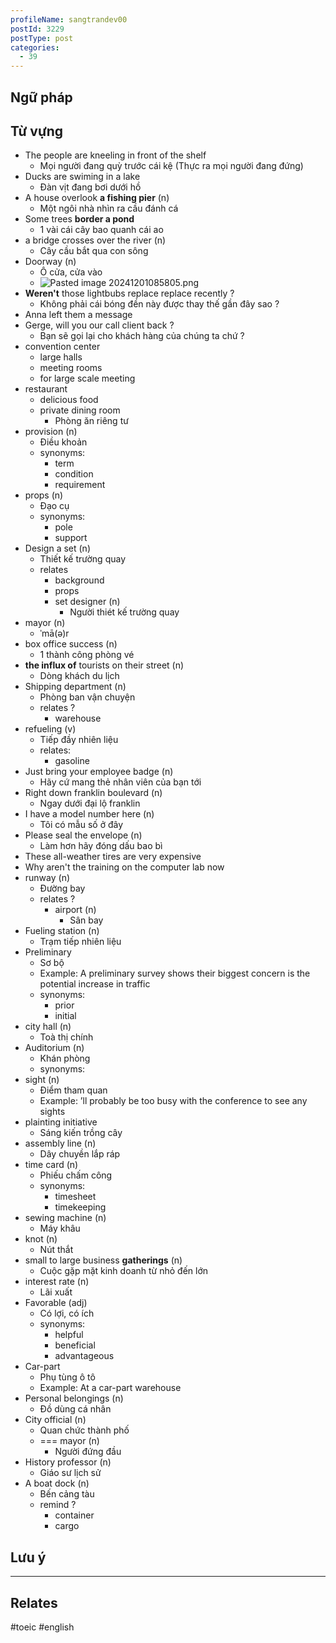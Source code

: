 ```yaml
---
profileName: sangtrandev00
postId: 3229
postType: post
categories:
  - 39
---
```

## Ngữ pháp

## Từ vựng


- The people are kneeling in front of the shelf
	- Mọi người đang quỳ trước cái kệ (Thực ra mọi người đang đứng)
- Ducks are swiming in a lake
	- Đàn vịt đang bơi dưới hồ
- A house overlook **a fishing pier** (n)
	- Một ngôi nhà nhìn ra cầu đánh cá
- Some trees **border a pond**
	- 1 vài cái cây bao quanh cái ao
- a bridge crosses over the river (n)
	- Cây cầu bắt qua con sông
- Doorway (n)
	- Ô cửa, cửa vào
	- ![Pasted image 20241201085805.png](https://trannhatsang.com/wp-content/uploads/2024/12/Pasted-image-20241201085805.png)
- **Weren't** those lightbubs replace replace recently ?
	- Không phải cái bóng đền này được thay thế gần đây sao ?
- Anna left them a message
- Gerge, will you our call client back ?
	- Bạn sẽ gọi lại cho khách hàng của chúng ta chứ ?
- convention center
	- large halls
	- meeting rooms
	- for large scale meeting
- restaurant
	- delicious food
	- private dining room
		- Phòng ăn riêng tư
- provision (n)
	- Điều khoản
	- synonyms:
		- term
		- condition
		- requirement
- props (n)
	- Đạo cụ
	- synonyms:
		- pole
		- support
- Design a set (n)
	- Thiết kế trường quay
	- relates
		- background
		- props
		- set designer (n)
			- Người thiét kế trường quay
- mayor (n)
	- ˈmā(ə)r
- box office success (n)
	- 1 thành công phòng vé
- **the influx of** tourists on their street (n)
	- Dòng khách du lịch
- Shipping department (n)
	- Phòng ban vận chuyện
	- relates ?
		- warehouse
- refueling (v)
	- Tiếp đầy nhiên liệu
	- relates:
		- gasoline
- Just bring your employee badge (n)
	- Hãy cứ mang thẻ nhân viên của bạn tới
- Right down franklin boulevard (n)
	- Ngay dưới đại lộ franklin
- I have a model number here (n)
	- Tôi có mẫu số ở đây
- Please seal the envelope (n)
	- Làm hơn hãy đóng dấu bao bì
-   These all-weather tires are very expensive
- Why aren't the training on the computer lab now
- runway (n)
	- Đường bay
	- relates ?
		- airport (n)
			- Sân bay
- Fueling station (n)
	- Trạm tiếp nhiên liệu
- Preliminary
	- Sơ bộ
	- Example: A preliminary survey shows their biggest concern is the potential increase in traffic
	- synonyms:
		- prior
		- initial
- city hall (n)
	- Toà thị chính
- Auditorium (n)
	- Khán phòng
	- synonyms:
- sight (n)
	- Điểm tham quan
	- Example: ’ll probably be too busy with the conference to see any sights
- plainting initiative
	- Sáng kiến  trồng cây
- assembly line (n)
	- Dây chuyền lắp ráp
- time card (n)
	- Phiếu chấm công
	- synonyms:
		- timesheet
		- timekeeping
- sewing machine (n)
	- Máy khâu
- knot (n)
	- Nút thắt
-  small to large business **gatherings** (n)
	- Cuộc gặp mặt kinh doanh từ nhỏ đến lớn
- interest rate (n)
	- Lãi xuất
- Favorable (adj)
	- Có lợi, có ích
	- synonyms:
		- helpful
		- beneficial
		- advantageous
- Car-part 
	- Phụ tùng ô tô
	- Example: At a car-part warehouse
- Personal belongings (n)
	- Đồ dùng cá nhân
- City official (n)
	- Quan chức thành phố
	- === mayor (n)
		- Người đứng đầu
- History professor (n)
	- Giáo sư lịch sử
- A boat dock (n)
	- Bến cảng tàu
	- remind ?
		- container
		- cargo

## Lưu ý


----
## Relates


#toeic #english